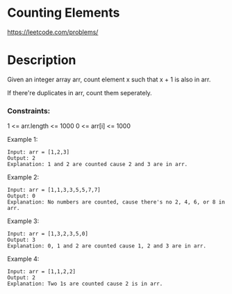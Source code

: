 # Counting Elements

https://leetcode.com/problems/

# Description

Given an integer array arr, count element x such that x + 1 is also in arr.

If there're duplicates in arr, count them seperately.

### Constraints:

1 <= arr.length <= 1000
0 <= arr[i] <= 1000

Example 1:
```
Input: arr = [1,2,3]
Output: 2
Explanation: 1 and 2 are counted cause 2 and 3 are in arr.
```

Example 2:
```
Input: arr = [1,1,3,3,5,5,7,7]
Output: 0
Explanation: No numbers are counted, cause there's no 2, 4, 6, or 8 in arr.
```

Example 3:
```
Input: arr = [1,3,2,3,5,0]
Output: 3
Explanation: 0, 1 and 2 are counted cause 1, 2 and 3 are in arr.
```

Example 4:
```
Input: arr = [1,1,2,2]
Output: 2
Explanation: Two 1s are counted cause 2 is in arr.
```